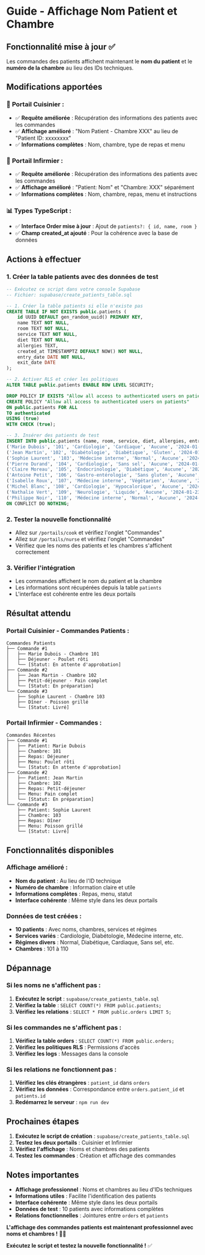 # Guide - Affichage Nom Patient et Chambre

## Fonctionnalité mise à jour ✅

Les commandes des patients affichent maintenant le **nom du patient** et le **numéro de la chambre** au lieu des IDs techniques.

## Modifications apportées

### 🏥 **Portail Cuisinier :**
- ✅ **Requête améliorée** : Récupération des informations des patients avec les commandes
- ✅ **Affichage amélioré** : "Nom Patient - Chambre XXX" au lieu de "Patient ID: xxxxxxxx"
- ✅ **Informations complètes** : Nom, chambre, type de repas et menu

### 🏥 **Portail Infirmier :**
- ✅ **Requête améliorée** : Récupération des informations des patients avec les commandes
- ✅ **Affichage amélioré** : "Patient: Nom" et "Chambre: XXX" séparément
- ✅ **Informations complètes** : Nom, chambre, repas, menu et instructions

### 📊 **Types TypeScript :**
- ✅ **Interface Order mise à jour** : Ajout de `patients?: { id, name, room }`
- ✅ **Champ created_at ajouté** : Pour la cohérence avec la base de données

## Actions à effectuer

### 1. Créer la table patients avec des données de test
```sql
-- Exécutez ce script dans votre console Supabase
-- Fichier: supabase/create_patients_table.sql

-- 1. Créer la table patients si elle n'existe pas
CREATE TABLE IF NOT EXISTS public.patients (
    id UUID DEFAULT gen_random_uuid() PRIMARY KEY,
    name TEXT NOT NULL,
    room TEXT NOT NULL,
    service TEXT NOT NULL,
    diet TEXT NOT NULL,
    allergies TEXT,
    created_at TIMESTAMPTZ DEFAULT NOW() NOT NULL,
    entry_date DATE NOT NULL,
    exit_date DATE
);

-- 2. Activer RLS et créer les politiques
ALTER TABLE public.patients ENABLE ROW LEVEL SECURITY;

DROP POLICY IF EXISTS "Allow all access to authenticated users on patients" ON public.patients;
CREATE POLICY "Allow all access to authenticated users on patients"
ON public.patients FOR ALL
TO authenticated
USING (true)
WITH CHECK (true);

-- 3. Insérer des patients de test
INSERT INTO public.patients (name, room, service, diet, allergies, entry_date) VALUES
('Marie Dubois', '101', 'Cardiologie', 'Cardiaque', 'Aucune', '2024-01-15'),
('Jean Martin', '102', 'Diabétologie', 'Diabétique', 'Gluten', '2024-01-16'),
('Sophie Laurent', '103', 'Médecine interne', 'Normal', 'Aucune', '2024-01-17'),
('Pierre Durand', '104', 'Cardiologie', 'Sans sel', 'Aucune', '2024-01-18'),
('Claire Moreau', '105', 'Endocrinologie', 'Diabétique', 'Aucune', '2024-01-19'),
('Antoine Petit', '106', 'Gastro-entérologie', 'Sans gluten', 'Aucune', '2024-01-20'),
('Isabelle Roux', '107', 'Médecine interne', 'Végétarien', 'Aucune', '2024-01-21'),
('Michel Blanc', '108', 'Cardiologie', 'Hypocalorique', 'Aucune', '2024-01-22'),
('Nathalie Vert', '109', 'Neurologie', 'Liquide', 'Aucune', '2024-01-23'),
('Philippe Noir', '110', 'Médecine interne', 'Normal', 'Aucune', '2024-01-24')
ON CONFLICT DO NOTHING;
```

### 2. Tester la nouvelle fonctionnalité
- Allez sur `/portails/cook` et vérifiez l'onglet "Commandes"
- Allez sur `/portails/nurse` et vérifiez l'onglet "Commandes"
- Vérifiez que les noms des patients et les chambres s'affichent correctement

### 3. Vérifier l'intégration
- Les commandes affichent le nom du patient et la chambre
- Les informations sont récupérées depuis la table `patients`
- L'interface est cohérente entre les deux portails

## Résultat attendu

### **Portail Cuisinier - Commandes Patients :**
```
Commandes Patients
├── Commande #1
│   ├── Marie Dubois - Chambre 101
│   ├── Déjeuner - Poulet rôti
│   └── [Statut: En attente d'approbation]
├── Commande #2
│   ├── Jean Martin - Chambre 102
│   ├── Petit-déjeuner - Pain complet
│   └── [Statut: En préparation]
└── Commande #3
    ├── Sophie Laurent - Chambre 103
    ├── Dîner - Poisson grillé
    └── [Statut: Livré]
```

### **Portail Infirmier - Commandes :**
```
Commandes Récentes
├── Commande #1
│   ├── Patient: Marie Dubois
│   ├── Chambre: 101
│   ├── Repas: Déjeuner
│   ├── Menu: Poulet rôti
│   └── [Statut: En attente d'approbation]
├── Commande #2
│   ├── Patient: Jean Martin
│   ├── Chambre: 102
│   ├── Repas: Petit-déjeuner
│   ├── Menu: Pain complet
│   └── [Statut: En préparation]
└── Commande #3
    ├── Patient: Sophie Laurent
    ├── Chambre: 103
    ├── Repas: Dîner
    ├── Menu: Poisson grillé
    └── [Statut: Livré]
```

## Fonctionnalités disponibles

### **Affichage amélioré :**
- **Nom du patient** : Au lieu de l'ID technique
- **Numéro de chambre** : Information claire et utile
- **Informations complètes** : Repas, menu, statut
- **Interface cohérente** : Même style dans les deux portails

### **Données de test créées :**
- **10 patients** : Avec noms, chambres, services et régimes
- **Services variés** : Cardiologie, Diabétologie, Médecine interne, etc.
- **Régimes divers** : Normal, Diabétique, Cardiaque, Sans sel, etc.
- **Chambres** : 101 à 110

## Dépannage

### Si les noms ne s'affichent pas :
1. **Exécutez le script** : `supabase/create_patients_table.sql`
2. **Vérifiez la table** : `SELECT COUNT(*) FROM public.patients;`
3. **Vérifiez les relations** : `SELECT * FROM public.orders LIMIT 5;`

### Si les commandes ne s'affichent pas :
1. **Vérifiez la table orders** : `SELECT COUNT(*) FROM public.orders;`
2. **Vérifiez les politiques RLS** : Permissions d'accès
3. **Vérifiez les logs** : Messages dans la console

### Si les relations ne fonctionnent pas :
1. **Vérifiez les clés étrangères** : `patient_id` dans `orders`
2. **Vérifiez les données** : Correspondance entre `orders.patient_id` et `patients.id`
3. **Redémarrez le serveur** : `npm run dev`

## Prochaines étapes

1. **Exécutez le script de création** : `supabase/create_patients_table.sql`
2. **Testez les deux portails** : Cuisinier et Infirmier
3. **Vérifiez l'affichage** : Noms et chambres des patients
4. **Testez les commandes** : Création et affichage des commandes

## Notes importantes

- **Affichage professionnel** : Noms et chambres au lieu d'IDs techniques
- **Informations utiles** : Facilite l'identification des patients
- **Interface cohérente** : Même style dans les deux portails
- **Données de test** : 10 patients avec informations complètes
- **Relations fonctionnelles** : Jointures entre `orders` et `patients`

**L'affichage des commandes patients est maintenant professionnel avec noms et chambres !** 🏥👥

**Exécutez le script et testez la nouvelle fonctionnalité !** ✅







